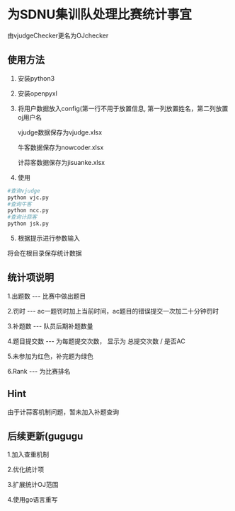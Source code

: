 # 为SDNU集训队处理比赛统计事宜

由vjudgeChecker更名为OJchecker

## 使用方法

1. 安装python3

2. 安装openpyxl

3. 将用户数据放入config(第一行不用于放置信息, 第一列放置姓名，第二列放置oj用户名

    vjudge数据保存为vjudge.xlsx
    
    牛客数据保存为nowcoder.xlsx
    
    计蒜客数据保存为jisuanke.xlsx

4. 使用

```bash
#查询vjudge
python vjc.py
#查询牛客
python ncc.py
#查询计蒜客
python jsk.py
```

5. 根据提示进行参数输入

将会在根目录保存统计数据

## 统计项说明

1.出题数 --- 比赛中做出题目

2.罚时 --- ac一题罚时加上当前时间，ac题目的错误提交一次加二十分钟罚时

3.补题数 --- 队员后期补题数量

4.题目提交数 --- 为每题提交次数， 显示为 总提交次数 / 是否AC

5.未参加为红色，补完题为绿色

6.Rank --- 为比赛排名

## Hint

由于计蒜客机制问题，暂未加入补题查询

## 后续更新(gugugu

1.加入查重机制

2.优化统计项

3.扩展统计OJ范围

4.使用go语言重写